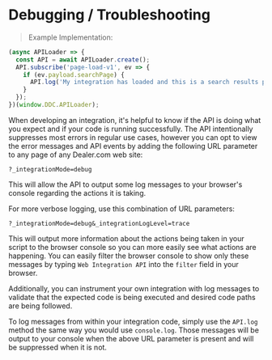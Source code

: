 # Debugging / Troubleshooting

> Example Implementation:

```javascript
(async APILoader => {
  const API = await APILoader.create();
  API.subscribe('page-load-v1', ev => {
    if (ev.payload.searchPage) {
      API.log('My integration has loaded and this is a search results page.');
    }
  });
})(window.DDC.APILoader);
```

When developing an integration, it's helpful to know if the API is doing what you expect and if your code is running successfully. The API intentionally suppresses most errors in regular use cases, however you can opt to view the error messages and API events by adding the following URL parameter to any page of any Dealer.com web site:

`?_integrationMode=debug`

This will allow the API to output some log messages to your browser's console regarding the actions it is taking.

For more verbose logging, use this combination of URL parameters:

`?_integrationMode=debug&_integrationLogLevel=trace`

This will output more information about the actions being taken in your script to the browser console so you can more easily see what actions are happening. You can easily filter the browser console to show only these messages by typing `Web Integration API` into the `filter` field in your browser.

Additionally, you can instrument your own integration with log messages to validate that the expected code is being executed and desired code paths are being followed.

To log messages from within your integration code, simply use the `API.log` method the same way you would use `console.log`. Those messages will be output to your console when the above URL parameter is present and will be suppressed when it is not.
